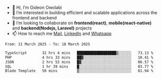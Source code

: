 - 👋 Hi, I’m Gideon Owolabi
- 👀 I’m interested in building efficient and scalable applications across the frontend and backend
- 💞️ I’m looking to collaborate on <b>frontend(react)</b>, <b>mobile(react-native)</b> and <b>backend(Nodejs, Laravel)</b> projects
- 📫 How to reach me <a href="mailto:gideoniyin2021@gmail.com">Mail</a>, <a href="https://www.linkedin.com/in/gideon-owolabi-9b667a232/">LinkedIn</a> and <a href="https://wa.me/2348055377085">Whatsapp</a>

<!---
gude1/gude1 is a ✨ special ✨ repository because its `README.md` (this file) appears on your GitHub profile.
You can click the Preview link to take a look at your changes.
--->

<!--START_SECTION:waka-->

```txt
From: 11 March 2025 - To: 18 March 2025

TypeScript       32 hrs 4 mins   ██████████████████▒░░░░░░   73.13 %
PHP              4 hrs 33 mins   ██▓░░░░░░░░░░░░░░░░░░░░░░   10.41 %
JSON             2 hrs 53 mins   █▓░░░░░░░░░░░░░░░░░░░░░░░   06.57 %
SQL              1 hr 39 mins    █░░░░░░░░░░░░░░░░░░░░░░░░   03.77 %
Blade Template   50 mins         ▒░░░░░░░░░░░░░░░░░░░░░░░░   01.94 %
```

<!--END_SECTION:waka-->
